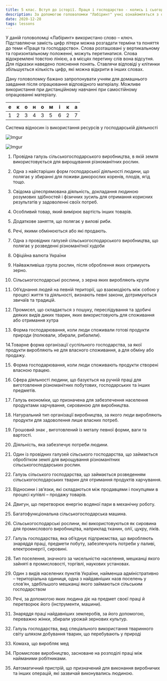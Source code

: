 ```yaml
---
title: 5 клас. Вступ до історії. Праця і господарство - колись і сьогодні.
description: За допомогою головоломки "Лабіринт" учні ознайомляться з основними поняттями та термінами з теми"Праця та господарство".
date: 2020-12-28
tags: lessons
---
```


У даній головоломці «Лабіринт» використано слово – ключ. Підставляючи замість цифр літери можна розгадати терміни та поняття до теми «Праця та господарство». Слова розташовані у вертикальному та горизонтальному положенні, можуть перетинатися. Слова відокремлені товстою лінією, а в місцях перетину слів вона відсутня. Для підказки наведено пояснення понять. Ставлячи відповіді у клітинки збільшується кількість цифр, які можна відкрити в інших словах.

Дану головоломку бажано запропонувати учням для домашнього завдання після опрацювання відповідного матеріалу. Можливе використання при дистанційному навчанні при самостійному опрацюванні матеріалу.

 

| е    | к    | о    | н    | о    | м    | і    | к    | а    |
| ---- | ---- | ---- | ---- | ---- | ---- | ---- | ---- | ---- |
| 1    | 2    | 3    | 4    | 3    | 5    | 6    | 2    | 7    |

Система відносин із використання ресурсів у господарській діяльності 

![Imgur](https://i.imgur.com/1jaGGdj.png)

![Imgur](https://i.imgur.com/5RqfPDA.png)

 

1. Провідна галузь сільськогосподарського виробництва, в якій земля використовується для вирощування різноманітних рослин.

2. Одна з найстаріших форм господарської діяльності людини, що полягає у збиранні для поживи дикорослих коренів, плодів, ягід тощо.

3. Свідома цілеспрямована діяльність, докладання людиною розумових  здібностей і фізичних зусиль для отримання корисних результатів у задоволенні своїх потреб.

4. Особливий товар, який вимірює вартість інших товарів.

5. Додаткове заняття, що полягає у вилові риби.

6. Речі, якими обмінюються або які продають.

7. Одна з провідних галузей сільськогосподарського виробництва, що полягає у розведенні різноманітної худоби

8. Офіційна валюта України

9. Найважливіша група рослин, після оброблення яких отримують зерно.

10. Сільськогосподарські рослини, з зерна яких виробляють крупи

11. Об’єднання людей на певній території, що взаємодіють між собою у процесі життя та діяльності, визнають певні закони, дотримуються звичаїв та традицій.

12. Промисел, що складається з пошуку, переслідування та здобичі деяких видів диких тварин, яких використовують для споживання або отримання хутра

13. Форма господарювання, коли люди споживали готові продукти  природи (полювали, збирали, рибалили).

  14.Товарне форма організації суспільного господарства, за якої продукти виробляють не для власного     споживання, а для обміну або продажу.

15. Форма господарювання, коли люди споживають продукти створені власною працею.

16. Сфера діяльності людини, що базується на ручній праці для виготовлення різноманітних побутових, господарських та інших предметів.

17. Галузь економіки, що призначена для забезпечення населення продуктами харчування, сировиною для виробництва.

18. Натуральний тип організації виробництва, за якого люди виробляють продукти для задоволення лише власних потреб.

19. Грошовий знак , виготовлений із металу певної форми, ваги та вартості.

20. Діяльність, яка забезпечує потреби людини.

21. Один із провідних галузей сільського господарства, що займається обробітком землі для вирощування різноманітних сільськогосподарських рослин.

22. Галузь сільського господарства, що займається розведенням сільськогосподарських тварин для отримання продуктів харчування.

23. Відносини і зв’язки, які складаються між продавцями і покупцями в процесі купівлі – продажу товарів.

24. Двигун, що перетворює енергію водяної пари в механічну роботу.

25. Багатофункціональна сільськогосподарська машина.

26. Сільськогосподарські рослини, які використовуються як сировина для промислового виробництва, наприклад тканин, олії, цукру, ліків.

27. Галузь господарства, яка об’єднує підприємства, що виробляють знаряддя праці, предмети побуту, забезпечують потреби у паливі, електроенергії, сировині.

28. Тип поселення, значного за чисельністю населення, мешканці якого зайняті в промисловості, торгівлі, наукових установах.

29. Один з видів населених пунктів України, найменша адміністративно – територіальна одиниця, одна з найдавніших назв поселень у слов’ян, здебільшого мешканці якого займаються сільським  господарством

30. Речі, за допомогою яких людина діє на предмет своєї праці й перетворює його (інструменти, машини).

31. Знаряддя праці найдавніших землеробів, за його допомогою, переважно жінки, збирали урожай зернових культур.

32. Галузь господарства, вид спеціального використання тваринного світу шляхом добування тварин, що перебувають у природі

33. Комаха, що виробляє мед

34. Промислове виробництво, засноване на розподілі праці між найманими робітниками.

35. Автоматичний пристрій, що призначений для виконання виробничих та інших операцій, які зазвичай виконувались людиною. 

 

